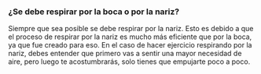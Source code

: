 ### ¿Se debe respirar por la boca o por la nariz?
Siempre que sea posible se debe respirar por la nariz. Esto es debido a que el proceso de respirar por la nariz es mucho más eficiente que por la boca, ya que fue creado para eso. En el caso de hacer ejercicio respirando por la nariz, debes entender que primero vas a sentir una mayor necesidad de aire, pero luego te acostumbrarás, solo tienes que empujarte poco a poco.